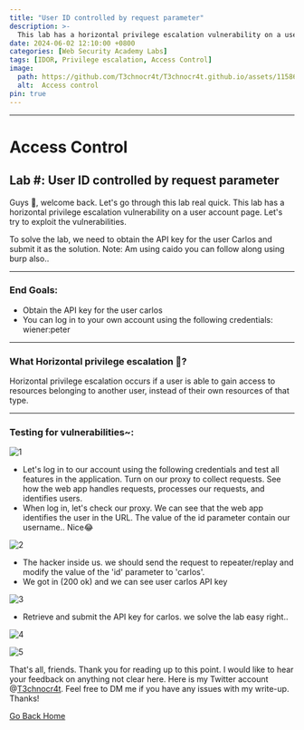 ```yaml
---
title: "User ID controlled by request parameter"
description: >-
  This lab has a horizontal privilege escalation vulnerability on a user account page. Let's try to exploit the vulnerabilities.
date: 2024-06-02 12:10:00 +0800
categories: [Web Security Academy Labs]
tags: [IDOR, Privilege escalation, Access Control]
image:
  path: https://github.com/T3chnocr4t/T3chnocr4t.github.io/assets/115868619/233707e5-1d04-409f-b413-33766ae43a5b
  alt:  Access control
pin: true
---
```


***
# Access Control
## Lab #: User ID controlled by request parameter

Guys 👋, welcome back. Let's go through this lab real quick. This lab has a horizontal privilege escalation vulnerability on a user account page. Let's try to exploit the vulnerabilities.

To solve the lab, we need to obtain the API key for the user Carlos and submit it as the solution. Note: Am using caido you can follow along using burp also..


***
### End Goals:
- Obtain the API key for the user carlos
- You can log in to your own account using the following credentials: wiener:peter

***
### What Horizontal privilege escalation 🤔?
Horizontal privilege escalation occurs if a user is able to gain access to resources belonging to another user, instead of their own resources of that type. 

***
### Testing for vulnerabilities~:

![1](https://github.com/T3chnocr4t/T3chnocr4t.github.io/assets/115868619/3c7a6207-54cd-4b86-a571-564fc5fef0e4)

- Let's log in to our account using the following credentials and test all features in the application. Turn on our proxy to collect requests. See how the web app handles requests, processes our requests, and identifies users.
- When log in, let's check our proxy. We can see that the web app identifies the user in the URL. The value of the id parameter contain our username.. Nice😂

![2](https://github.com/T3chnocr4t/T3chnocr4t.github.io/assets/115868619/580ca22d-54bc-44b1-84ac-619768ee19ab)

- The hacker inside us. we should send the request to repeater/replay and modify the value of the 'id' parameter to 'carlos'.
- We got in (200 ok) and we can see user carlos API key

![3](https://github.com/T3chnocr4t/T3chnocr4t.github.io/assets/115868619/5dce46f3-6b5c-48e5-8936-2305fc3dc459)

- Retrieve and submit the API key for carlos. we solve the lab easy right..

![4](https://github.com/T3chnocr4t/T3chnocr4t.github.io/assets/115868619/3fb33e19-ea7e-4f5d-bb10-f80e770607fb)

![5](https://github.com/T3chnocr4t/T3chnocr4t.github.io/assets/115868619/ae93ac63-0136-44bb-9de8-3c87e6d54e18)


That's all, friends. Thank you for reading up to this point. I would like to hear your feedback on anything not clear here. Here is my Twitter account @[T3chnocr4t](https://twitter.com/T3chnocr4t). Feel free to DM me if you have any issues with my write-up. Thanks!

[Go Back Home](https://t3chnocr4t.github.io/)
